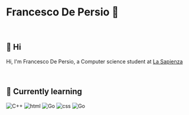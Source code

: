 # Francesco De Persio :telescope:
<br>

## 👋 Hi 

Hi, I'm Francesco De Persio, a Computer science student at [La Sapienza](https://www.uniroma1.it/it/pagina-strutturale/home)  

<br>

## :ledger: Currently learning

<p>
  <img alt="C++" src="https://img.shields.io/badge/-C++-blue?logo=C%2B%2B&">
  <img alt="html" src="https://img.shields.io/badge/-HTML-orange?logo=html5">
  <img alt="Go" src="https://img.shields.io/badge/-GoLang-white?logo=Go">
  <img alt="css" src="https://img.shields.io/badge/-CSS-blue?logo=css3">
  <img alt="Go" src="https://img.shields.io/badge/-JavaScript-black?logo=JavaScript">
</p>

<br>



<!---
FraDepe/FraDepe is a ✨ special ✨ repository because its `README.md` (this file) appears on your GitHub profile.
You can click the Preview link to take a look at your changes.
--->

